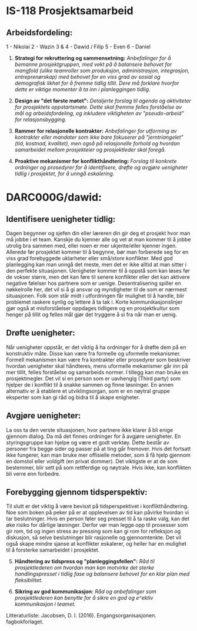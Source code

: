 # IS-118 Prosjektsamarbeid

## Arbeidsfordeling:

1 - Nikolai
2 - Wazin
3 & 4 - Dawid / Filip
5 - Even
6 - Daniel

1. **Strategi for rekruttering og sammensetning:** *Anbefalinger for å bemanne prosjektgruppen, med vekt på å balansere behovet for mangfold (ulike teamroller som produksjon, administrasjon, integrasjon, entreprenørskap) med behovet for en viss grad av sosial og demografisk likhet for å fremme tidlig tillit. Dere må forklare hvorfor dette er viktige momenter å ta inn i planleggingen tidlig.*



2. **Design av "det første møtet":** *Detaljerte forslag til agenda og aktiviteter for prosjektets oppstartsmøte. Dette skal fremme felles forståelse av mål og arbeidsfordeling, og inkludere viktigheten av "pseudo-arbeid" for relasjonsbygging.*



3. **Rammer for relasjonelle kontrakter:** *Anbefalinger for utforming av kontrakter eller mandater som ikke bare fokuserer på "jerntriangelet" (tid, kostnad, kvalitet), men også på relasjonelle forhold og hvordan samarbeidet mellom prosjekteier og prosjektleder skal foregå.*



4. **Proaktive mekanismer for konflikthåndtering:** *Forslag til konkrete ordninger og prosedyrer for å identifisere, drøfte og avgjøre uenigheter tidlig i prosjektet, for å unngå eskalering.*

# DARC000G/dawid:

## Identifisere uenigheter tidlig:
Dagen begynner og sjefen din eller læreren din gir deg et prosjekt hvor man må jobbe i et team. Kanskje du kjenner alle og vet at man kommer til å jobbe utrolig bra sammen med, eller noen er mer ukjente/eller kjenner ingen. Allerede før prosjektet kommer til å begynne, bør man forberede seg for en viss grad forebyggede uklarheter eller små/store konflikter. Med god planlegging kan man unngå det meste, men det er ikke alltid at man sitter i den perfekte situasjonen. Uenigheter kommer til å oppstå som kan løses før de vokser større, men det kan føre til senere konflikter eller det kan aktivere negative følelser hos partnere som er uenige. Desentralisering spiller en nøkkelrolle her, det vil si å gi ansvar og myndigheter til de som er nærmest situasjonen. Folk som står midt i utfordringen får mulighet til å handle, blir problemet raskere synlig og lettere å ta tak i. Korte kommunikasjonslinjer gjør også at misforståelser oppdages tidligere og en prosjektkultur som henger på tillit og felles mål gjør det tryggere å si fra når man er uenig. 

## Drøfte uenigheter:
Når uenigheter oppstår, er det viktig å ha ordninger for å drøfte dem på en konstruktiv måte. Disse kan være fra formelle og uformelle mekanismer. Formell mekanismen kan være fra kontrakter eller prosedyrer som beskriver hvordan uenigheter skal håndteres, mens uformelle mekanismer går inn på mer tillit, felles forståelse og samarbeids normer. I tillegg kan man bruke en prosjektmegler. Det vil si en person som er uavhengig (Third party) som hjelper de i konflikt til å snakke sammen og finne løsninger. En annen alternativ er å etablere et utviklingsorgan, som er en nøytral gruppe eksperter som kan gi råd og bidra til å skape enigheter. 

## Avgjøre uenigheter:
La oss ta den verste situasjonen, hvor partnere ikke klarer å bli enige gjennom dialog. Da må det finnes ordninger for å avgjøre uenigheter. En styringsgruppe kan hjelpe og være et godt verktøy. Dette består av personer fra begge sider og passer på at ting går fremover. Hvis det fortsatt ikke fungerer, kan man bruke mer offisielle metoder, som å få hjelp gjennom en domstol eller voldgift (en privat dommer). Det viktigste er at de som bestemmer, blir sett på som rettferdige og nøytrale. Hvis ikke, kan konflikten bli verre enn forbedre. 

## Forebygging gjennom tidsperspektiv:
Til slutt er det viktig å være bevisst på tidsperspektivet i konflikthåndtering. Noe som boken på peker på er at opplevelsen av tid kan påvirke hvordan vi tar beslutninger. Hvis en person føler seg presset til å ta raske valg, kan det øke risiko for dårlige løsninger. Derfor vør man legge opp til prosesser som gir rom, tid og ingen stress av pressing som kan gi rom for refleksjon og diskusjon, så selve beslutninger blir rasjonelle og gjennomtenkte. Det vil også skape mindre sjanse at konflikter eskalerer, og heller har en mulighet til å forsterke samarbeidet i prosjektet. 



5. **Håndtering av tidspress og "planleggingsfellen":** *Råd til prosjektlederen om hvordan man kan motvirke det sterke handlingspresset i tidlig fase og balansere behovet for en klar plan med fleksibilitet.*



6. **Sikring av god kommunikasjon:** *Råd og anbefalinger som prosjektlederen kan benytte for å sikre en god og e^ektiv kommunikasjon i teamet.*






Litteraturliste: 
Jacobsen, D. I. (2016). Engangsorganisasjonen. fagbokforlaget.